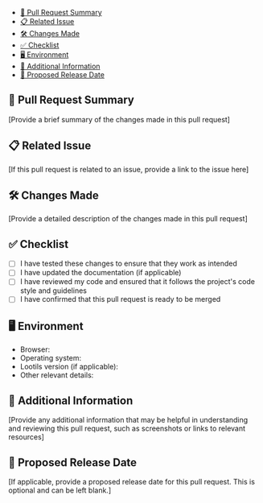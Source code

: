 - [🚀 Pull Request Summary](#-pull-request-summary)
- [📋 Related Issue](#-related-issue)
- [🛠️ Changes Made](#️-changes-made)
- [✅ Checklist](#-checklist)
- [🖥️ Environment](#️-environment)
- [📝 Additional Information](#-additional-information)
- [📅 Proposed Release Date](#-proposed-release-date)

## 🚀 Pull Request Summary

[Provide a brief summary of the changes made in this pull request]

## 📋 Related Issue

[If this pull request is related to an issue, provide a link to the issue here]

## 🛠️ Changes Made

[Provide a detailed description of the changes made in this pull request]

## ✅ Checklist

- [ ] I have tested these changes to ensure that they work as intended
- [ ] I have updated the documentation (if applicable)
- [ ] I have reviewed my code and ensured that it follows the project's code style and guidelines
- [ ] I have confirmed that this pull request is ready to be merged

## 🖥️ Environment

- Browser:
- Operating system:
- Lootils version (if applicable):
- Other relevant details:

## 📝 Additional Information

[Provide any additional information that may be helpful in understanding and reviewing this pull request, such as screenshots or links to relevant resources]

## 📅 Proposed Release Date

[If applicable, provide a proposed release date for this pull request. This is optional and can be left blank.]